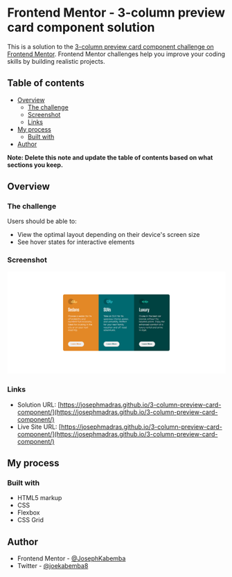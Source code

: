 # Frontend Mentor - 3-column preview card component solution

This is a solution to the [3-column preview card component challenge on Frontend Mentor](https://www.frontendmentor.io/challenges/3column-preview-card-component-pH92eAR2-). Frontend Mentor challenges help you improve your coding skills by building realistic projects.

## Table of contents

- [Overview](#overview)
  - [The challenge](#the-challenge)
  - [Screenshot](#screenshot)
  - [Links](#links)
- [My process](#my-process)
  - [Built with](#built-with)
- [Author](#author)

**Note: Delete this note and update the table of contents based on what sections you keep.**

## Overview

### The challenge

Users should be able to:

- View the optimal layout depending on their device's screen size
- See hover states for interactive elements

### Screenshot

![](./3-column-preview-card-component.png)

### Links

- Solution URL: [https://josephmadras.github.io/3-column-preview-card-component/](https://josephmadras.github.io/3-column-preview-card-component/)
- Live Site URL: [https://josephmadras.github.io/3-column-preview-card-component/](https://josephmadras.github.io/3-column-preview-card-component/)

## My process

### Built with

- HTML5 markup
- CSS
- Flexbox
- CSS Grid

## Author

- Frontend Mentor - [@JosephKabemba](https://www.frontendmentor.io/profile/JosephKabemba)
- Twitter - [@joekabemba8](https://twitter.com/joekabemba8)
